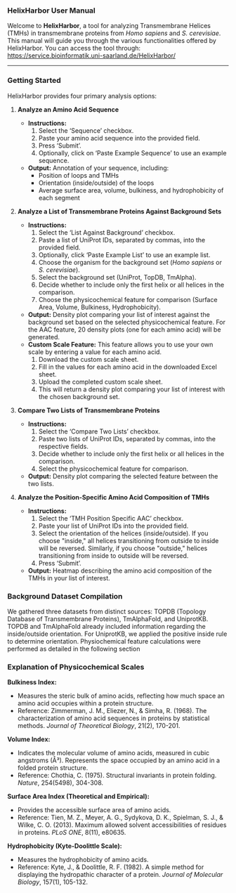 ### HelixHarbor User Manual

Welcome to **HelixHarbor**, a tool for analyzing Transmembrane Helices (TMHs) in transmembrane proteins from *Homo sapiens* and *S. cerevisiae*. This manual will guide you through the various functionalities offered by HelixHarbor.
You can access the tool through: https://service.bioinformatik.uni-saarland.de/HelixHarbor/

---

### Getting Started

HelixHarbor provides four primary analysis options:

1. **Analyze an Amino Acid Sequence**
   - **Instructions:**
     1. Select the ‘Sequence’ checkbox.
     2. Paste your amino acid sequence into the provided field.
     3. Press ‘Submit’.
     4. Optionally, click on ‘Paste Example Sequence’ to use an example sequence.
   - **Output:**  Annotation of your sequence, including:
     - Position of loops and TMHs
     - Orientation (inside/outside) of the loops
     - Average surface area, volume, bulkiness, and hydrophobicity of each segment

2. **Analyze a List of Transmembrane Proteins Against Background Sets**
   - **Instructions:**
     1. Select the ‘List Against Background’ checkbox.
     2. Paste a list of UniProt IDs, separated by commas, into the provided field.
     3. Optionally, click ‘Paste Example List’ to use an example list.
     4. Choose the organism for the background set (*Homo sapiens* or *S. cerevisiae*).
     5. Select the background set (UniProt, TopDB, TmAlpha).
     6. Decide whether to include only the first helix or all helices in the comparison.
     7. Choose the physicochemical feature for comparison (Surface Area, Volume, Bulkiness, Hydrophobicity).
   - **Output:** Density plot comparing your list of interest against the background set based on the selected physicochemical feature. For the AAC feature, 20 density plots (one for each amino acid) will be generated.
   - **Custom Scale Feature:** This feature allows you to use your own scale by entering a value for each amino acid.
     1. Download the custom scale sheet.
     2. Fill in the values for each amino acid in the downloaded Excel sheet.
     3. Upload the completed custom scale sheet.
     4. This will return a density plot comparing your list of interest with the chosen background set.

3. **Compare Two Lists of Transmembrane Proteins**
   - **Instructions:**
     1. Select the ‘Compare Two Lists’ checkbox.
     2. Paste two lists of UniProt IDs, separated by commas, into the respective fields.
     3. Decide whether to include only the first helix or all helices in the comparison.
     4. Select the physicochemical feature for comparison.
   - **Output:** Density plot comparing the selected feature between the two lists.

4. **Analyze the Position-Specific Amino Acid Composition of TMHs**
   - **Instructions:**
     1. Select the ‘TMH Position Specific AAC’ checkbox.
     2. Paste your list of UniProt IDs into the provided field.
     3. Select the orientation of the helices (inside/outside). If you choose "inside," all helices transitioning from outside to inside will be reversed. Similarly, if you choose "outside," helices transitioning from inside to outside will be reversed. 
     4. Press ‘Submit’.
   - **Output:** Heatmap describing the amino acid composition of the TMHs in your list of interest.


### Background Dataset Compilation

We gathered three datasets from distinct sources: TOPDB (Topology Database of Transmembrane Proteins), TmAlphaFold, and UniprotKB. TOPDB and TmAlphaFold already included information regarding the inside/outside orientation. For UniprotKB, we applied the positive inside rule to determine orientation. Physiochemical feature calculations were performed as detailed in the following section

   
   
### Explanation of Physicochemical Scales

**Bulkiness Index:**
- Measures the steric bulk of amino acids, reflecting how much space an amino acid occupies within a protein structure.
- Reference: Zimmerman, J. M., Eliezer, N., & Simha, R. (1968). The characterization of amino acid sequences in proteins by statistical methods. *Journal of Theoretical Biology*, 21(2), 170-201.

**Volume Index:**
- Indicates the molecular volume of amino acids, measured in cubic angstroms (Å³). Represents the space occupied by an amino acid in a folded protein structure.
- Reference: Chothia, C. (1975). Structural invariants in protein folding. *Nature*, 254(5498), 304-308.

**Surface Area Index (Theoretical and Empirical):**
- Provides the accessible surface area of amino acids.
- Reference: Tien, M. Z., Meyer, A. G., Sydykova, D. K., Spielman, S. J., & Wilke, C. O. (2013). Maximum allowed solvent accessibilities of residues in proteins. *PLoS ONE*, 8(11), e80635.

**Hydrophobicity (Kyte-Doolittle Scale):**
- Measures the hydrophobicity of amino acids.
- Reference: Kyte, J., & Doolittle, R. F. (1982). A simple method for displaying the hydropathic character of a protein. *Journal of Molecular Biology*, 157(1), 105-132.





